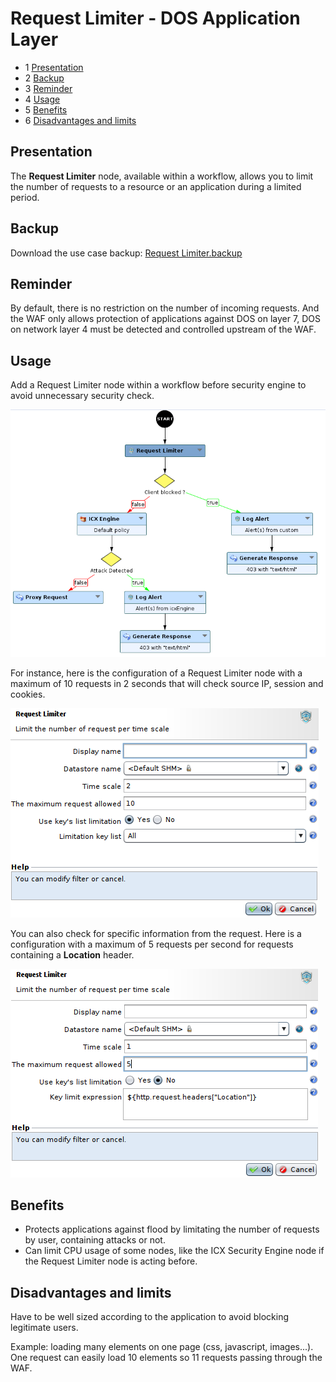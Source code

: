 Request Limiter - DOS Application Layer
=======================================

* 1 [Presentation](#presentation)
* 2 [Backup](#backup)
* 3 [Reminder](#reminder)
* 4 [Usage](#usage)
* 5 [Benefits](#benefits)
* 6 [Disadvantages and limits](#disadvantages-and-limits)

Presentation
------------

The **Request Limiter** node, available within a workflow, allows you to limit the number of requests to a resource or an application during a limited period.

Backup
------

Download the use case backup: [Request Limiter.backup](./backup/Request%20Limiter.backup)

Reminder
--------

By default, there is no restriction on the number of incoming requests.
And the WAF only allows protection of applications against DOS on layer 7, DOS on network layer 4 must be detected and controlled upstream of the WAF.

Usage
-----

Add a Request Limiter node within a workflow before security engine to avoid unnecessary security check.

![](./attachments/request_limiter_workflow_example.png)

For instance, here is the configuration of a Request Limiter node with a maximum of 10 requests in 2 seconds that will check
source IP, session and cookies.

![](./attachments/request_limiter_node_example.png)

You can also check for specific information from the request. Here is a configuration with a maximum of 5 requests per second for requests containing a **Location** header.

![](./attachments/request_limiter_node_example2.png)

Benefits
--------

*   Protects applications against flood by limitating the number of requests by user, containing attacks or not.
*   Can limit CPU usage of some nodes, like the ICX Security Engine node if the Request Limiter node is acting before.

Disadvantages and limits
------------------------

Have to be well sized according to the application to avoid blocking legitimate users.

Example: loading many elements on one page (css, javascript, images...). One request can easily load 10 elements so 11 requests passing through the WAF.
